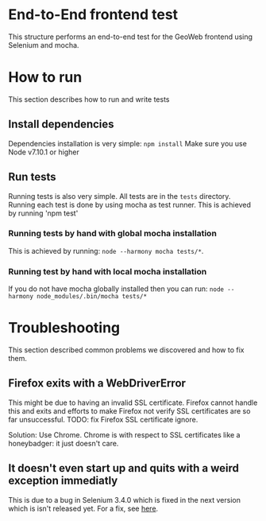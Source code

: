 # End-to-End frontend test
This structure performs an end-to-end test for the GeoWeb frontend using Selenium and mocha.


# How to run
This section describes how to run and write tests

## Install dependencies
Dependencies installation is very simple: `npm install`
Make sure you use Node v7.10.1 or higher

## Run tests
Running tests is also very simple. All tests are in the `tests` directory.
Running each test is done by using mocha as test runner.
This is achieved by running 'npm test'
### Running tests by hand with global mocha installation
This is achieved by running: `node --harmony mocha tests/*`.
### Running test by hand with local mocha installation
If you do not have mocha globally installed then you can run: `node --harmony node_modules/.bin/mocha tests/* `

# Troubleshooting
This section described common problems we discovered and how to fix them.

## Firefox exits with a WebDriverError
This might be due to having an invalid SSL certificate.
Firefox cannot handle this and exits and efforts to make Firefox not verify SSL certificates are so far unsuccessful.
TODO: fix Firefox SSL certificate ignore.

Solution: Use Chrome. Chrome is with respect to SSL certificates like a honeybadger: it just doesn't care.

## It doesn't even start up and quits with a weird exception immediatly
This is due to a bug in Selenium 3.4.0 which is fixed in the next version which is isn't released yet.
For a fix, see [here](https://github.com/mozilla/geckodriver/issues/683#issuecomment-298202408).
